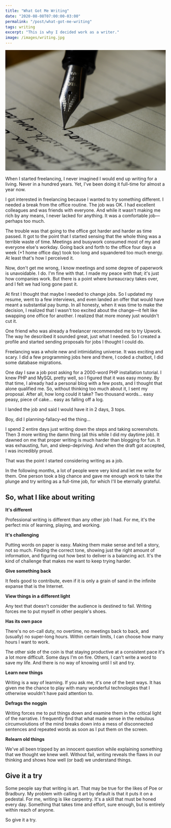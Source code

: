 ```yaml
---
title: "What Got Me Writing"
date: "2020-08-08T07:00:00-03:00"
permalink: "/post/what-got-me-writing"
tags: writing
excerpt: "This is why I decided work as a writer."
image: /images/writing.jpg
---
```


![](/images/writing.jpg)

When I started freelancing, I never imagined I would end up writing for a living. Never in a hundred years. Yet, I've been doing it full-time for almost a year now.

I got interested in freelancing because I wanted to try something different. I needed a break from the office routine. The job was OK. I had excellent colleagues and was friends with everyone. And while it wasn't making me rich by any means, I never lacked for anything. It was a comfortable job—perhaps too much. 

The trouble was that going to the office got harder and harder as time passed. It got to the point that I started sensing that the whole thing was a terrible waste of time. Meetings and busywork consumed most of my and everyone else's workday. Going back and forth to the office four days a week (+1 home office day) took too long and squandered too much energy. At least that's how I perceived it.

Now, don't get me wrong, I know meetings and some degree of paperwork is unavoidable. I do. I'm fine with that. I made my peace with that; it's just how companies work. But there is a point where bureaucracy takes over, and I felt we had long gone past it. 

At first I thought that maybe I needed to change jobs. So I updated my resume, went to a few interviews, and even landed an offer that would have meant a substantial pay bump. In all honesty, when it was time to make the decision, I realized that I wasn't too excited about the change—it felt like swapping one office for another. I realized that more money just wouldn't cut it.

One friend who was already a freelancer recommended me to try Upwork. The way he described it sounded great, just what I needed. So I created a profile and started sending proposals for jobs I thought I could do. 

Freelancing was a whole new and intimidating universe. It was exciting and scary. I did a few programming jobs here and there, I coded a chatbot, I did some database migrations.

One day I saw a job post asking for a 2000-word PHP installation tutorial. I knew PHP and MySQL pretty well, so I figured that it was easy money. By that time, I already had a personal blog with a few posts, and I thought that alone qualified me. So, without thinking too much about it, I sent my proposal. After all, how long could it take? Two thousand words... easy peasy, piece of cake... easy as falling off a log.

I landed the job and said I would have it in 2 days, 3 tops.

Boy, did I planning-fallacy-ed the thing...

I spend 2 entire days just writing down the steps and taking screenshots. Then 3 more writing the damn thing (all this while I did my daytime job). It dawned on me that proper writing is much harder than blogging for fun. It was exhausting, fun, and sleep-depriving. And when the draft got accepted, I was incredibly proud.

That was the point I started considering writing as a job.

In the following months, a lot of people were very kind and let me write for them. One person took a big chance and gave me enough work to take the plunge and try writing as a full-time job, for which I'll be eternally grateful.

## So, what I like about writing

**It's different**

Professional writing is different than any other job I had. For me, it's the perfect mix of learning, playing, and working. 

**It's challenging**

Putting words on paper is easy. Making them make sense and tell a story, not so much. Finding the correct tone, showing just the right amount of information, and figuring out how best to deliver is a balancing act. It's the kind of challenge that makes me want to keep trying harder.

**Give something back**

It feels good to contribute, even if it is only a grain of sand in the infinite expanse that is the Internet.

**View things in a different light**

Any text that doesn't consider the audience is destined to fail. Writing forces me to put myself in other people's shoes. 

**Has its own pace**

There's no on-call duty, no overtime, no meetings back to back, and (usually) no super-long hours. Within certain limits, I can choose how many hours I want to work. 

The other side of the coin is that staying productive at a consistent pace it's a lot more difficult. Some days I'm on fire. Others, I can't write a word to save my life. And there is no way of knowing until I sit and try.

**Learn new things**

Writing is a way of learning. If you ask me, it's one of the best ways. It has given me the chance to play with many wonderful technologies that I otherwise wouldn't have paid attention to.


**Defrags the noggin**

Writing forces me to put things down and examine them in the critical light of the narrative. I frequently find that what made sense in the nebulous circumvolutions of the mind breaks down into a mess of disconnected sentences and repeated words as soon as I put them on the screen.

**Relearn old things**

We've all been tripped by an innocent question while explaining something that we thought we knew well.
Without fail, writing reveals the flaws in our thinking and shows how well (or bad) we understand things.  

## Give it a try

Some people say that writing is art. That may be true for the likes of Poe or Bradbury. My problem with calling it art by default is that it puts it on a pedestal. For me, writing is like carpentry. It's a skill that must be honed every day. Something that takes time and effort, sure enough, but is entirely within reach of anyone.

So give it a try.